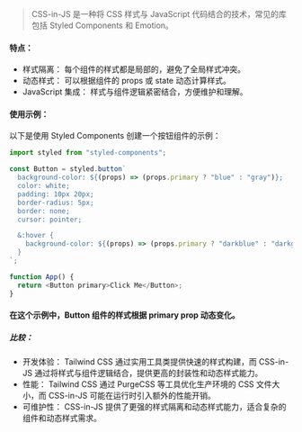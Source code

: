 > CSS-in-JS 是一种将 CSS 样式与 JavaScript 代码结合的技术，常见的库包括 Styled Components 和 Emotion。

#### 特点：

- 样式隔离： 每个组件的样式都是局部的，避免了全局样式冲突。
- 动态样式： 可以根据组件的 props 或 state 动态计算样式。
- JavaScript 集成： 样式与组件逻辑紧密结合，方便维护和理解。

#### 使用示例：

以下是使用 Styled Components 创建一个按钮组件的示例：

```js
import styled from "styled-components";

const Button = styled.button`
  background-color: ${(props) => (props.primary ? "blue" : "gray")};
  color: white;
  padding: 10px 20px;
  border-radius: 5px;
  border: none;
  cursor: pointer;

  &:hover {
    background-color: ${(props) => (props.primary ? "darkblue" : "darkgray")};
  }
`;

function App() {
  return <Button primary>Click Me</Button>;
}
```

#### 在这个示例中，Button 组件的样式根据 primary prop 动态变化。

##### 比较：

- 开发体验： Tailwind CSS 通过实用工具类提供快速的样式构建，而 CSS-in-JS 通过将样式与组件逻辑结合，提供更高的封装性和动态样式能力。
- 性能： Tailwind CSS 通过 PurgeCSS 等工具优化生产环境的 CSS 文件大小，而 CSS-in-JS 可能在运行时引入额外的性能开销。
- 可维护性： CSS-in-JS 提供了更强的样式隔离和动态样式能力，适合复杂的组件和动态样式需求。
